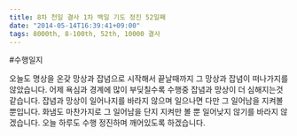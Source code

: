 ```yaml
---
title: 8차 천일 결사 1차 백일 기도 정진 52일째
date: "2014-05-14T16:39:41+09:00"
tags: 8000th, 8-100th, 52th, 10000 결사
---
```


#수행일지

오늘도 명상을 온갖 망상과 잡념으로 시작해서 끝날때까지 그 망상과 잡념이 떠나가지를 않았습니다. 어제 욕심과 경계에 많이 부딪칠수록 수행중 잡념과 망상이 더 심해지는것 같습니다. 잡념과 망상이 일어나지를 바라지 않으며 일으나면 다만 그 일어남을 지켜볼 뿐입니다. 화냄도 마찬가지로 그 일어남을 단지 지켜만 볼 뿐 일어낮지 않기를 바라지 않겠습니다. 오늘 하루도 수행 정진하며 깨어있도록 하겠습니다.
